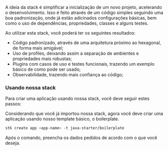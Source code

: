 A ideia da stack é simplificar a inicialização de um novo projeto, acelerando o desenvolvimento. Isso é feito através de um código simples seguindo uma boa padronização, onde já estão adicinados configurações básicas, bem como o uso de dependências, propriedades, classes e alguns testes.

Ao utilizar esta stack, você poderá ter os seguintes resultados:
- Código padronizado, através de uma arquitetura próximo ao hexagonal, de forma mais amigável;
- Uso de profiles, deixando assim a separação de ambientes e propriedades mais robustas;
- Plugins com casos de uso e testes funcionais, trazendo um exemplo básico de como pode ser usado;
- Observabilidade, trazendo mais confiança ao código;

### Usando nossa stack

Para criar uma aplicação usando nossa stack, você deve seguir estes passos:

Considerando que você já importou nossa stack, agora você deve criar uma aplicação usando nosso template básico, o boilerplate.

```bash
stk create app <app-name> -t java-starter/boilerplate
```

Após o comando, preencha os dados pedidos de acordo com o que você deseja.